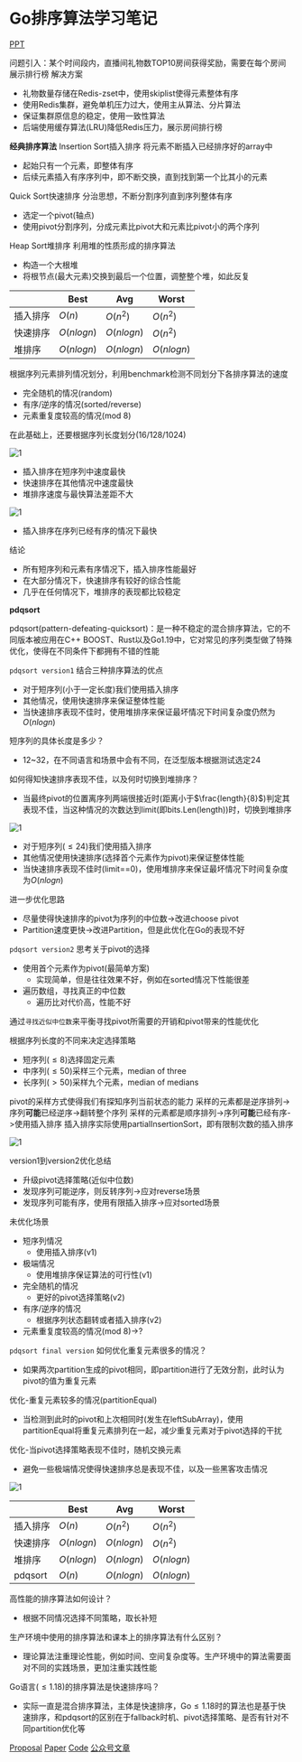 # Go排序算法学习笔记
[PPT](https://bytedance.larkoffice.com/file/boxcnp3phccElgOhup1xV8V315c)

问题引入：某个时间段内，直播间礼物数TOP10房间获得奖励，需要在每个房间展示排行榜
解决方案
+ 礼物数量存储在Redis-zset中，使用skiplist使得元素整体有序
+ 使用Redis集群，避免单机压力过大，使用主从算法、分片算法
+ 保证集群原信息的稳定，使用一致性算法
+ 后端使用缓存算法(LRU)降低Redis压力，展示房间排行榜

**经典排序算法**
Insertion Sort插入排序
将元素不断插入已经排序好的array中
+ 起始只有一个元素，即整体有序
+ 后续元素插入有序序列中，即不断交换，直到找到第一个比其小的元素

Quick Sort快速排序
分治思想，不断分割序列直到序列整体有序
+ 选定一个pivot(轴点)
+ 使用pivot分割序列，分成元素比pivot大和元素比pivot小的两个序列

Heap Sort堆排序
利用堆的性质形成的排序算法
+ 构造一个大根堆
+ 将根节点(最大元素)交换到最后一个位置，调整整个堆，如此反复

||Best|Avg|Worst|
|-|-|-|-|
|插入排序|$O(n)$|$O(n^{2})$|$O(n^{2})$|
|快速排序|$O(nlogn)$|$O(nlogn)$|$O(n^{2})$|
|堆排序|$O(nlogn)$|$O(nlogn)$|$O(nlogn)$|

根据序列元素排列情况划分，利用benchmark检测不同划分下各排序算法的速度
+ 完全随机的情况(random)
+ 有序/逆序的情况(sorted/reverse)
+ 元素重复度较高的情况(mod 8)

在此基础上，还要根据序列长度划分(16/128/1024)

![1](QQ20250121-153935.png)

+ 插入排序在短序列中速度最快
+ 快速排序在其他情况中速度最快
+ 堆排序速度与最快算法差距不大

![1](QQ20250121-153958.png)

+ 插入排序在序列已经有序的情况下最快

结论
+ 所有短序列和元素有序情况下，插入排序性能最好
+ 在大部分情况下，快速排序有较好的综合性能
+ 几乎在任何情况下，堆排序的表现都比较稳定

**pdqsort**

pdqsort(pattern-defeating-quicksort)：是一种不稳定的混合排序算法，它的不同版本被应用在C++ BOOST、Rust以及Go1.19中，它对常见的序列类型做了特殊优化，使得在不同条件下都拥有不错的性能

`pdqsort version1`
结合三种排序算法的优点
+ 对于短序列(小于一定长度)我们使用插入排序
+ 其他情况，使用快速排序来保证整体性能
+ 当快速排序表现不佳时，使用堆排序来保证最坏情况下时间复杂度仍然为$O(nlogn)$

短序列的具体长度是多少？
+ 12~32，在不同语言和场景中会有不同，在泛型版本根据测试选定24

如何得知快速排序表现不佳，以及何时切换到堆排序？
+ 当最终pivot的位置离序列两端很接近时(距离小于$\frac{length}{8}$)判定其表现不佳，当这种情况的次数达到limit(即bits.Len(length))时，切换到堆排序

![1](QQ20250121-154750.png)

+ 对于短序列($\leq 24$)我们使用插入排序
+ 其他情况使用快速排序(选择首个元素作为pivot)来保证整体性能
+ 当快速排序表现不佳时(limit==0)，使用堆排序来保证最坏情况下时间复杂度为$O(nlogn)$

进一步优化思路
+ 尽量使得快速排序的pivot为序列的中位数->改进choose pivot
+ Partition速度更快->改进Partition，但是此优化在Go的表现不好

`pdqsort version2`
思考关于pivot的选择
+ 使用首个元素作为pivot(最简单方案)
  + 实现简单，但是往往效果不好，例如在sorted情况下性能很差
+ 遍历数组，寻找真正的中位数
  + 遍历比对代价高，性能不好

通过`寻找近似中位数`来平衡寻找pivot所需要的开销和pivot带来的性能优化

根据序列长度的不同来决定选择策略
+ 短序列($\leq 8$)选择固定元素
+ 中序列($\leq 50$)采样三个元素，median of three
+ 长序列($\gt 50$)采样九个元素，median of medians

pivot的采样方式使得我们有探知序列当前状态的能力
采样的元素都是逆序排列->序列**可能**已经逆序->翻转整个序列
采样的元素都是顺序排列->序列**可能**已经有序->使用插入排序
插入排序实际使用partialInsertionSort，即有限制次数的插入排序

![1](QQ20250121-155928.png)

version1到version2优化总结
+ 升级pivot选择策略(近似中位数)
+ 发现序列可能逆序，则反转序列->应对reverse场景
+ 发现序列可能有序，使用有限插入排序->应对sorted场景

未优化场景
+ 短序列情况
  + 使用插入排序(v1)
+ 极端情况
  + 使用堆排序保证算法的可行性(v1)
+ 完全随机的情况
  + 更好的pivot选择策略(v2)
+ 有序/逆序的情况
  + 根据序列状态翻转或者插入排序(v2)
+ 元素重复度较高的情况(mod 8)->?

`pdqsort final version`
如何优化重复元素很多的情况？
+ 如果两次partition生成的pivot相同，即partition进行了无效分割，此时认为pivot的值为重复元素

优化-重复元素较多的情况(partitionEqual)
+ 当检测到此时的pivot和上次相同时(发生在leftSubArray)，使用partitionEqual将重复元素排列在一起，减少重复元素对于pivot选择的干扰

优化-当pivot选择策略表现不佳时，随机交换元素
+ 避免一些极端情况使得快速排序总是表现不佳，以及一些黑客攻击情况

![1](QQ20250121-160607.png)

||Best|Avg|Worst|
|-|-|-|-|
|插入排序|$O(n)$|$O(n^{2})$|$O(n^{2})$|
|快速排序|$O(nlogn)$|$O(nlogn)$|$O(n^{2})$|
|堆排序|$O(nlogn)$|$O(nlogn)$|$O(nlogn)$|
|pdqsort|$O(n)$|$O(nlogn)$|$O(nlogn)$|

高性能的排序算法如何设计？
+ 根据不同情况选择不同策略，取长补短

生产环境中使用的排序算法和课本上的排序算法有什么区别？
+ 理论算法注重理论性能，例如时间、空间复杂度等。生产环境中的算法需要面对不同的实践场景，更加注重实践性能

Go语言($\leq 1.18$)的排序算法是快速排序吗？
+ 实际一直是混合排序算法，主体是快速排序，Go$\leq 1.18$时的算法也是基于快速排序，和pdqsort的区别在于fallback时机、pivot选择策略、是否有针对不同partition优化等

[Proposal](https://github.com/golang/go/issues/50154)
[Paper](https://arxiv.org/pdf/2106.05123)
[Code](https://github.com/golang/go/blob/master/src/sort/zsortinterface.go)
[公众号文章](https://mp.weixin.qq.com/s/5HqfRGqPyAhFt0krPgMHOQ?poc_token=HAFXj2ej1Ej_Ypi9jq9sJWlQYoP-VBWkEAGVz9Ia)

